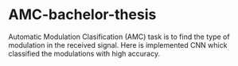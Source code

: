 # AMC-bachelor-thesis
Automatic Modulation Clasification (AMC) task is to find the type of modulation in the received signal. Here is implemented CNN whick classified the modulations with high accuracy.
